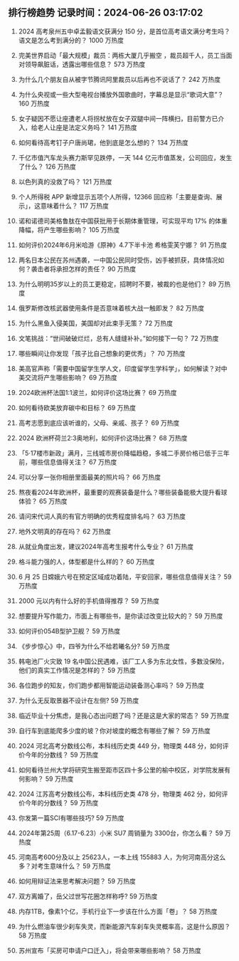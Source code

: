 
## 排行榜趋势 记录时间：2024-06-26 03:17:02
  
  1. 2024 高考泉州五中卓孟毅语文获满分 150 分，是首位高考语文满分考生吗？语文是怎么考到满分的？ 1000 万热度
    
  2. 完美世界启动「最大规模」裁员：两栋大厦几乎搬空 ，裁员超千人，员工当面对领导飙脏话，透露出哪些信息？ 573 万热度
    
  3. 为什么几个朋友自从被字节腾讯阿里裁员以后再也不说话了？ 242 万热度
    
  4. 为什么央视或一些大型电视台播放外国歌曲时，字幕总是显示“歌词大意”？ 160 万热度
    
  5. 女子疑因不愿让座遭老人将拐杖放在女子双腿中间一阵横扫，目前警方已介入，给老人让座是法定义务吗？ 141 万热度
    
  6. 如何看待高考钉子户唐尚珺，他到底是怎么想的？ 134 万热度
    
  7. 千亿市值汽车龙头赛力斯罕见跌停，一天 144 亿元市值蒸发，公司回应，发生了什么？ 126 万热度
    
  8. 以色列真的没救了吗？ 121 万热度
    
  9. 个人所得税 APP 新增显示五项个人所得，12366 回应称「主要是查询、展示」，这意味着什么？ 117 万热度
    
  10. 诺和诺德司美格鲁肽在中国获批用于长期体重管理，可实现平均 17% 的体重降幅，将产生哪些影响？ 105 万热度
    
  11. 如何评价2024年6月米哈游《原神》4.7下半卡池 希格雯芙宁娜？ 91 万热度
    
  12. 两名日本公民在苏州遇袭，一中国公民同时受伤，凶手被抓获，具体情况如何？袭击者将承担怎样的责任？ 90 万热度
    
  13. 为什么明明35岁以上的员工更稳定，招聘时不要，被裁的也是他们？ 89 万热度
    
  14. 俄罗斯修改核武器使用条件是否意味着核大战一触即发？ 82 万热度
    
  15. 为什么黑鱼入侵美国，美国却对此束手无策？ 72 万热度
    
  16. 文笔挑战：“世间破破烂烂，总有人缝缝补补。”如何接下一句？ 72 万热度
    
  17. 哪些瞬间让你发现「孩子比自己想象的更优秀」？ 70 万热度
    
  18. 美高官声称「需要中国留学生学人文，印度留学生学科学」，如何解读？对中美交流将产生哪些影响？ 69 万热度
    
  19. 2024欧洲杯法国1:1波兰，如何评价这场比赛？ 69 万热度
    
  20. 如何看待欧美放弃碳中和目标？ 69 万热度
    
  21. 高考志愿到底应该听谁的，父母、亲戚、孩子？ 69 万热度
    
  22. 2024 欧洲杯荷兰2:3奥地利，如何评价这场比赛？ 68 万热度
    
  23. 「5·17楼市新政」满月，三线城市房价降幅趋稳，多城二手房价格已低于三年前，哪些信息值得关注？ 67 万热度
    
  24. 可以分享一张你相册里面最美的照片吗？ 66 万热度
    
  25. 熬夜看2024年欧洲杯，最重要的观赛装备是什么？哪些装备能极大提升看球体验？ 65 万热度
    
  26. 请问宋代词人真的有官方明确的优秀程度排名吗？ 63 万热度
    
  27. 地外文明真的存在吗？ 62 万热度
    
  28. 从就业角度出发，建议2024年高考生报考什么专业？ 61 万热度
    
  29. 格斗能力强的人，体型都是什么样的？ 60 万热度
    
  30. 6 月 25 日嫦娥六号在预定区域成功着陆，平安回家，哪些信息值得关注？ 59 万热度
    
  31. 2000 元以内有什么好的手机值得推荐？ 59 万热度
    
  32. 想要提升写作能力，市面上有哪些书，是你读过改变比较大的？ 59 万热度
    
  33. 如何评价054B型护卫舰？ 59 万热度
    
  34. 《步步惊心》中，四爷为什么不给若曦名分? 59 万热度
    
  35. 韩电池厂火灾致 19 名中国公民遇难，该厂工人多为东北女性，多数没保险，他们的真实工作情况是怎样的？ 59 万热度
    
  36. 各位跑步的知友，你们跑步都用智能运动装备测心率吗？ 59 万热度
    
  37. 为什么无反取景器不设计在左侧? 59 万热度
    
  38. 临近毕业十分焦虑，是我心态出问题了吗？还是这是大家的常态？ 59 万热度
    
  39. 自行车到底能爬多少度的坡？你对坡度的概念有哪些了解？ 59 万热度
    
  40. 2024 河北高考分数线公布，本科线历史类 449 分，物理类 448 分，如何评价今年的分数线？ 59 万热度
    
  41. 如何看待兰州大学将研究生搬至距市区四十多公里的榆中校区，对学院发展有何影响？ 59 万热度
    
  42. 2024 江苏高考分数线公布，本科线历史类 478 分，物理类 462 分，如何评价今年的分数线？ 59 万热度
    
  43. 你发第一篇SCI有哪些技巧? 59 万热度
    
  44. 2024年第25周（6.17-6.23）小米 SU7 周销量为 3300台，你怎么看？ 59 万热度
    
  45. 河南高考600分及以上 25623人，一本上线 155883 人，为何河南高分这么多？对考生意味什么？ 59 万热度
    
  46. 如何用辩证法来思考解决问题？ 59 万热度
    
  47. 双方离婚了，岳父过世写花圈怎样称呼? 59 万热度
    
  48. 内存1TB，像素1个亿，手机行业下一步该在什么方面「卷」？ 58 万热度
    
  49. 为什么燃油车很少刹车失灵，而新能源汽车刹车失灵概率高，这是什么原因？ 58 万热度
    
  50. 苏州宣布「买房可申请户口迁入」，将会带来哪些影响？ 58 万热度
    